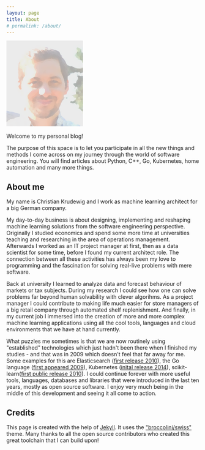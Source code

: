 ```yaml
---
layout: page
title: About
# permalink: /about/
---
```


![Christian Krudewig](/assets/images/profile.png)

Welcome to my personal blog!

The purpose of this space is to let you participate in all the new things and methods I come across on my journey through the world of software engineering.
You will find articles about Python, C++, Go, Kubernetes, home automation and many more things.


## About me
My name is Christian Krudewig and I work as machine learning architect for a big German company.

My day-to-day business is about designing, implementing and reshaping machine learning solutions from the software engineering perspective. 
Originally I studied economics and spend some more time at universities teaching and researching in the area of operations management. Afterwards I worked as an IT project manager at first, then as a data scientist for some time, before I found my current architect role. The connection between all these activities has always been my love to programming and the fascination for solving real-live problems with mere software. 

Back at university I learned to analyze data and forecast behaviour of markets or tax subjects. During my research I could see how one can solve problems far beyond human solvability with clever algorihms. As a project manager I could contribute to making life much easier for store managers of a big retail company through automated shelf replenishment. And finally, in my current job I immersed into the creation of more and more complex machine learning applications using all the cool tools, languages and cloud environments that we have at hand currently. 

What puzzles me sometimes is that we are now routinely using "established" technologies which just hadn't been there when I finished my studies - and that was in 2009 which doesn't feel that far away for me. Some examples for this are Elasticsearch ([first release 2010](https://en.wikipedia.org/wiki/Elasticsearch)), the Go language ([first appeared 2009](https://en.wikipedia.org/wiki/Go_(programming_language))), Kubernetes ([inital release 2014](https://en.wikipedia.org/wiki/Kubernetes)), scikit-learn([first public release 2010](https://en.wikipedia.org/wiki/Scikit-learn)). I could continue forever with more useful tools, languages, databases and libraries that were introduced in the last ten years, mostly as open source software. I enjoy very much being in the middle of this development and seeing it all come to action.


## Credits
This page is created with the help of [Jekyll](https://jekyllrb.com/). It uses the ["broccolini/swiss"](https://github.com/broccolini/swiss) theme. Many thanks to all the open source contributors who created this great toolchain that I can build upon!
